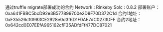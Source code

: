 通过truffle migrate部署成功的合约
Network : Rinkeby    Solc : 0.8.2
部署账户：0xa641FBBC5bcD92e3B577899700e2D8F70D372C1d
合约1地址：0xF35526c10983CE2928e0d3f6D1F0AE7dC0273DFF
合约2地址：0x642cd0E07EEfA965162cfF35ADfdFf477DC87021